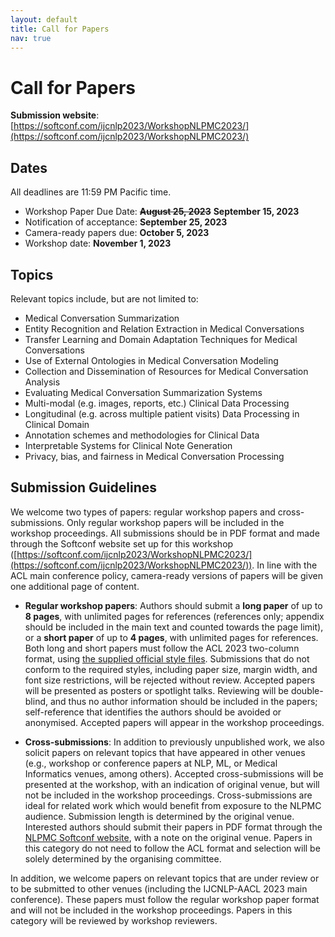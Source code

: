 ```yaml
---
layout: default
title: Call for Papers
nav: true
---
```


# Call for Papers

**Submission website**: [https://softconf.com/ijcnlp2023/WorkshopNLPMC2023/](https://softconf.com/ijcnlp2023/WorkshopNLPMC2023/)


## Dates

All deadlines are 11:59 PM Pacific time.

+ Workshop Paper Due Date: ~~**August 25, 2023**~~ **September 15, 2023**
+ Notification of acceptance: **September 25, 2023**
+ Camera-ready papers due: **October 5, 2023**
+ Workshop date: **November 1, 2023**


## Topics
Relevant topics include, but are not limited to:

+ Medical Conversation Summarization
+ Entity Recognition and Relation Extraction in Medical Conversations
+ Transfer Learning and Domain Adaptation Techniques for Medical Conversations
+ Use of External Ontologies in Medical Conversation Modeling
+ Collection and Dissemination of Resources for Medical Conversation Analysis
+ Evaluating Medical Conversation Summarization Systems
+ Multi-modal (e.g. images, reports, etc.) Clinical Data Processing
+ Longitudinal (e.g. across multiple patient visits) Data Processing in Clinical Domain
+ Annotation schemes and methodologies for Clinical Data
+ Interpretable Systems for Clinical Note Generation
+ Privacy, bias, and fairness in Medical Conversation Processing

## Submission Guidelines

We welcome two types of papers: regular workshop papers and cross-submissions. Only regular workshop papers will be included in the workshop proceedings. All submissions should be in PDF format and made through the Softconf website set up for this workshop ([https://softconf.com/ijcnlp2023/WorkshopNLPMC2023/](https://softconf.com/ijcnlp2023/WorkshopNLPMC2023/)). In line with the ACL main conference policy, camera-ready versions of papers will be given one additional page of content.

+ **Regular workshop papers**: Authors should submit a **long paper** of up to **8 pages**, with unlimited pages for references (references only; appendix should be included in the main text and counted towards the page limit), or a **short paper** of up to **4 pages**, with unlimited pages for references. Both long and short papers must follow the ACL 2023 two-column format, using [the supplied official style files](https://2023.aclweb.org/calls/style_and_formatting/). Submissions that do not conform to the required styles, including paper size, margin width, and font size restrictions, will be rejected without review. Accepted papers will be presented as posters or spotlight talks. Reviewing will be double-blind, and thus no author information should be included in the papers; self-reference that identifies the authors should be avoided or anonymised. Accepted papers will appear in the workshop proceedings.

+ **Cross-submissions**: In addition to previously unpublished work, we also solicit papers on relevant topics that have appeared in other venues (e.g., workshop or conference papers at NLP, ML, or Medical Informatics venues, among others). Accepted cross-submissions will be presented at the workshop, with an indication of original venue, but will not be included in the workshop proceedings. Cross-submissions are ideal for related work which would benefit from exposure to the NLPMC audience. Submission length is determined by the original venue. Interested authors should submit their papers in PDF format through the [NLPMC Softconf website](https://softconf.com/ijcnlp2023/WorkshopNLPMC2023/), with a note on the original venue. Papers in this category do not need to follow the ACL format and selection will be solely determined by the organising committee.

In addition, we welcome papers on relevant topics that are under review or to be submitted to other venues (including the IJCNLP-AACL 2023 main conference). These papers must follow the regular workshop paper format and will not be included in the workshop proceedings. Papers in this category will be reviewed by workshop reviewers.
